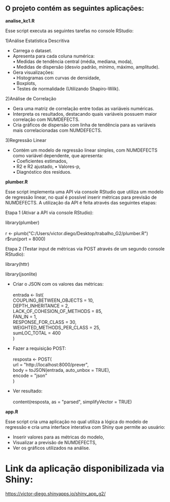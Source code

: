 ## O projeto contém as seguintes aplicações:

**analise_kc1.R**

Esse script executa as seguintes tarefas no console RStudio:

1)Análise Estatística Descritiva  
* Carrega o dataset.  
* Apresenta para cada coluna numérica:  
     • Medidas de tendência central (média, mediana, moda),  
     • Medidas de dispersão (desvio padrão, mínimo, máximo, amplitude).  
* Gera visualizações:  
     • Histogramas com curvas de densidade,  
     • Boxplots,  
     • Testes de normalidade (Utilizando Shapiro-Wilk).  

2)Análise de Correlação  
* Gera uma matriz de correlação entre todas as variáveis numéricas.  
* Interpreta os resultados, destacando quais variáveis possuem maior correlação com NUMDEFECTS.  
* Cria gráficos de dispersão com linha de tendência para as variáveis mais correlacionadas com NUMDEFECTS.  

3)Regressão Linear  
* Contém um modelo de regressão linear simples, com NUMDEFECTS como variável dependente, que apresenta:  
     • Coeficientes estimados,  
     • R2 e R2 ajustado,
     • Valores-p,  
     • Diagnóstico dos resíduos.  

**plumber.R**

Esse script implementa uma API via console RStudio que utiliza um modelo de regressão linear, no qual é possível 
inserir métricas para previsão de NUMDEFECTS. A utilização da API é feita através das seguintes etapas:

Etapa 1 (Ativar a API via console RStudio):<br>  

library(plumber)<br>  
r <- plumb("C:/Users/victor.diego/Desktop/trabalho_G2/plumber.R")  
r$run(port = 8000)  

Etapa 2 (Testar input de métricas via POST através de um segundo console RStudio):  

library(httr) 

library(jsonlite)  

- Criar o JSON com os valores das métricas:<br>  
entrada <- list(  
    COUPLING_BETWEEN_OBJECTS = 10,  
    DEPTH_INHERITANCE = 2,  
    LACK_OF_COHESION_OF_METHODS = 85,  
    FAN_IN = 1,  
    RESPONSE_FOR_CLASS = 30,  
    WEIGHTED_METHODS_PER_CLASS = 25,  
    sumLOC_TOTAL = 400  
)  

- Fazer a requisição POST:<br>  
resposta <- POST(  
    url = "http://localhost:8000/prever",  
    body = toJSON(entrada, auto_unbox = TRUE),  
    encode = "json"  
)  

- Ver resultado:<br>  
content(resposta, as = "parsed", simplifyVector = TRUE)  

**app.R**

Esse script cria uma aplicação no qual utiliza a lógica do modelo de regressão e cria uma interface interativa com Shiny que permite ao usuário:  

* Inserir valores para as métricas do modelo,  
* Visualizar a previsão de NUMDEFECTS,  
* Ver os gráficos utilizados na análise.  

# Link da aplicação disponibilizada via Shiny:  
https://victor-diego.shinyapps.io/shiny_app_g2/
